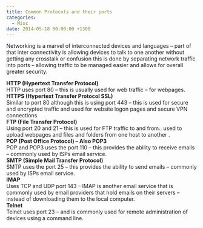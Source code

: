```yaml
---
title: Common Protocols and their ports
categories:
  - Misc
date: 2014-05-18 00:00:00 +1300
---
```

<p class="style1">
  Networking is a marvel of interconnected devices and languages – part of that inter connectivity is allowing devices to talk to one another without getting any crosstalk or confusion this is done by separating network traffic into ports – allowing traffic to be managed easier and allows for overall greater security.
</p>

<p class="style1">
  <strong>HTTP (Hypertext Transfer Protocol) </strong><br /> HTTP uses port 80 – this is usually used for web traffic – for webpages.<br /> <strong>HTTPS (Hypertext Transfer Protocol SSL) </strong><br /> Similar to port 80 although this is using port 443 – this is used for secure and encrypted traffic and used for website logon pages and secure VPN connections.<br /> <strong>FTP (File Transfer Protocol)</strong><br /> Using port 20 and 21 – this is used for FTP traffic to and from.. used to upload webpages and files and folders from one host to another .<br /> <strong>POP (Post Office Protocol) – Also POP3</strong><br /> POP and POP3 uses the port 110 – this provides the ability to receive emails – commonly used by ISPs email service.<br /> <strong>SMTP (Simple Mail Transfer Protocol)</strong><br /> SMTP uses the port 25 – this provides the ability to send emails – commonly used by ISPs email service.<br /> <strong>IMAP</strong><br /> Uses TCP and UDP port 143 – IMAP is another email service that is commonly used by email providers that hold emails on their servers – instead of downloading them to the local computer.<br /> <strong>Telnet</strong><br /> Telnet uses port 23 – and is commonly used for remote administration of devices using a command line.
</p>
